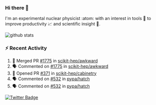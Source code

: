 ### Hi there 👋 

I'm an experimental nuclear physicist :atom: with an interest in tools :wrench: to improve productivity :chart_with_upwards_trend: and scientific insight :telescope:.

![github stats](https://github-readme-stats.vercel.app/api?username=agoose77&show_icons=true&hide_rank=true&hide_title=true&bg_color=30,e76445,904e95&text_color=efe3ec&icon_color=efe3ec)
<!--
**agoose77/agoose77** is a ✨ _special_ ✨ repository because its `README.md` (this file) appears on your GitHub profile.

Here are some ideas to get you started:

- 🔭 I’m currently working on ...
- 🌱 I’m currently learning ...
- 👯 I’m looking to collaborate on ...
- 🤔 I’m looking for help with ...
- 💬 Ask me about ...
- 📫 How to reach me: ...
- 😄 Pronouns: ...
- ⚡ Fun fact: ...
-->

### :zap: Recent Activity
<!--START_SECTION:activity-->
1. 🎉 Merged PR [#1775](https://github.com/scikit-hep/awkward/pull/1775) in [scikit-hep/awkward](https://github.com/scikit-hep/awkward)
2. 🗣 Commented on [#1775](https://github.com/scikit-hep/awkward/issues/1775) in [scikit-hep/awkward](https://github.com/scikit-hep/awkward)
3. 💪 Opened PR [#371](https://github.com/scikit-hep/cabinetry/pull/371) in [scikit-hep/cabinetry](https://github.com/scikit-hep/cabinetry)
4. 🗣 Commented on [#532](https://github.com/pypa/hatch/issues/532) in [pypa/hatch](https://github.com/pypa/hatch)
5. 🗣 Commented on [#532](https://github.com/pypa/hatch/issues/532) in [pypa/hatch](https://github.com/pypa/hatch)
<!--END_SECTION:activity-->


[![Twitter Badge](https://img.shields.io/twitter/follow/agoose77?style=flat-square&logo=Twitter&logoColor=white&color=cornflowerblue)](https://twitter.com/agoose77)
